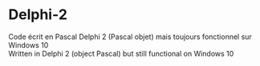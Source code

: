 # Delphi-2
Code écrit en Pascal Delphi 2 (Pascal objet) mais toujours fonctionnel sur Windows 10<br>
Written in Delphi 2 (object Pascal) but still functional on Windows 10
